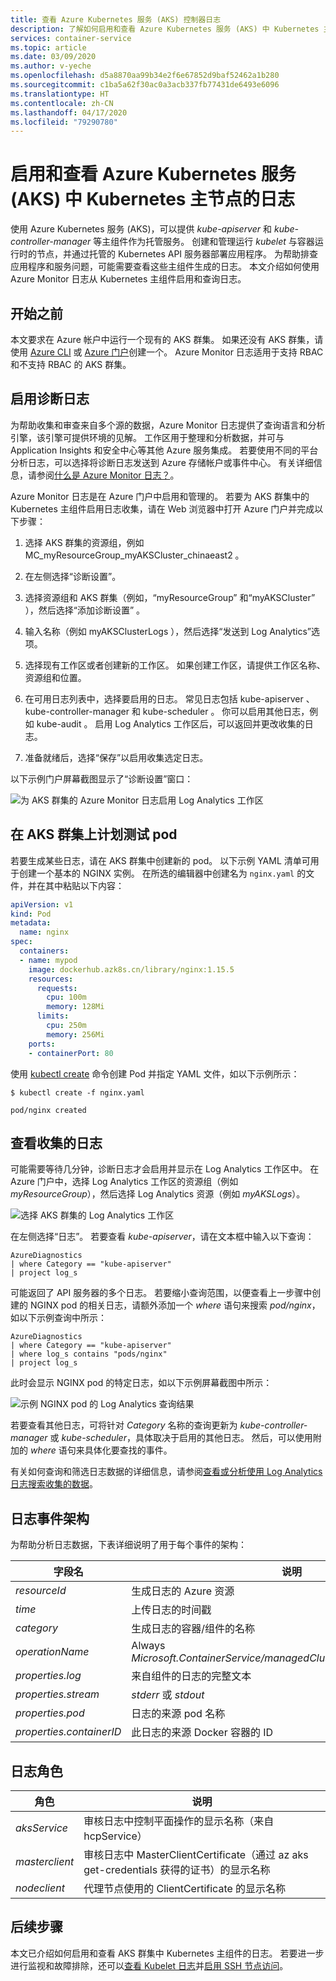 ```yaml
---
title: 查看 Azure Kubernetes 服务 (AKS) 控制器日志
description: 了解如何启用和查看 Azure Kubernetes 服务 (AKS) 中 Kubernetes 主节点的日志
services: container-service
ms.topic: article
ms.date: 03/09/2020
ms.author: v-yeche
ms.openlocfilehash: d5a8870aa99b34e2f6e67852d9baf52462a1b280
ms.sourcegitcommit: c1ba5a62f30ac0a3acb337fb77431de6493e6096
ms.translationtype: HT
ms.contentlocale: zh-CN
ms.lasthandoff: 04/17/2020
ms.locfileid: "79290780"
---
```

# <a name="enable-and-review-kubernetes-master-node-logs-in-azure-kubernetes-service-aks"></a>启用和查看 Azure Kubernetes 服务 (AKS) 中 Kubernetes 主节点的日志

使用 Azure Kubernetes 服务 (AKS)，可以提供 *kube-apiserver* 和 *kube-controller-manager* 等主组件作为托管服务。 创建和管理运行 *kubelet* 与容器运行时的节点，并通过托管的 Kubernetes API 服务器部署应用程序。 为帮助排查应用程序和服务问题，可能需要查看这些主组件生成的日志。 本文介绍如何使用 Azure Monitor 日志从 Kubernetes 主组件启用和查询日志。

## <a name="before-you-begin"></a>开始之前

本文要求在 Azure 帐户中运行一个现有的 AKS 群集。 如果还没有 AKS 群集，请使用 [Azure CLI][cli-quickstart] 或 [Azure 门户][portal-quickstart]创建一个。 Azure Monitor 日志适用于支持 RBAC 和不支持 RBAC 的 AKS 群集。

## <a name="enable-diagnostics-logs"></a>启用诊断日志

为帮助收集和审查来自多个源的数据，Azure Monitor 日志提供了查询语言和分析引擎，该引擎可提供环境的见解。 工作区用于整理和分析数据，并可与 Application Insights 和安全中心等其他 Azure 服务集成。 若要使用不同的平台分析日志，可以选择将诊断日志发送到 Azure 存储帐户或事件中心。 有关详细信息，请参阅[什么是 Azure Monitor 日志？][log-analytics-overview]。

Azure Monitor 日志是在 Azure 门户中启用和管理的。 若要为 AKS 群集中的 Kubernetes 主组件启用日志收集，请在 Web 浏览器中打开 Azure 门户并完成以下步骤：

<!--MOONCAKE: CUSTOMIZE, UPDATE BEFORE CONFIRM-->

1. 选择 AKS 群集的资源组，例如 MC_myResourceGroup_myAKSCluster_chinaeast2  。

    <!--Not Available on  Don't select the resource group that contains your individual AKS cluster resources, such as *MC_myResourceGroup_myAKSCluster_chinaeast2*.-->
    
1. 在左侧选择“诊断设置”。 

1. 选择资源组和 AKS 群集（例如，“myResourceGroup”  和“myAKSCluster”  ），然后选择“添加诊断设置”  。

    <!--MOONCAKE: CUSTOMIZE, UPDATE BEFORE CONFIRM-->
    
1. 输入名称（例如 myAKSClusterLogs  ），然后选择“发送到 Log Analytics”选项。 
1. 选择现有工作区或者创建新的工作区。 如果创建工作区，请提供工作区名称、资源组和位置。
1. 在可用日志列表中，选择要启用的日志。 常见日志包括 kube-apiserver  、kube-controller-manager  和 kube-scheduler  。 你可以启用其他日志，例如 kube-audit  。 启用 Log Analytics 工作区后，可以返回并更改收集的日志。
    
    <!--Not Available on and *cluster-autoscaler*-->
    
1. 准备就绪后，选择“保存”以启用收集选定日志。 

以下示例门户屏幕截图显示了“诊断设置”窗口： 

![为 AKS 群集的 Azure Monitor 日志启用 Log Analytics 工作区](media/view-master-logs/enable-oms-log-analytics.png)

## <a name="schedule-a-test-pod-on-the-aks-cluster"></a>在 AKS 群集上计划测试 pod

若要生成某些日志，请在 AKS 群集中创建新的 pod。 以下示例 YAML 清单可用于创建一个基本的 NGINX 实例。 在所选的编辑器中创建名为 `nginx.yaml` 的文件，并在其中粘贴以下内容：

```yaml
apiVersion: v1
kind: Pod
metadata:
  name: nginx
spec:
  containers:
  - name: mypod
    image: dockerhub.azk8s.cn/library/nginx:1.15.5
    resources:
      requests:
        cpu: 100m
        memory: 128Mi
      limits:
        cpu: 250m
        memory: 256Mi
    ports:
    - containerPort: 80
```

使用 [kubectl create][kubectl-create] 命令创建 Pod 并指定 YAML 文件，如以下示例所示：

```
$ kubectl create -f nginx.yaml

pod/nginx created
```

## <a name="view-collected-logs"></a>查看收集的日志

可能需要等待几分钟，诊断日志才会启用并显示在 Log Analytics 工作区中。 在 Azure 门户中，选择 Log Analytics 工作区的资源组（例如 *myResourceGroup*），然后选择 Log Analytics 资源（例如 *myAKSLogs*）。

![选择 AKS 群集的 Log Analytics 工作区](media/view-master-logs/select-log-analytics-workspace.png)

在左侧选择“日志”。  若要查看 *kube-apiserver*，请在文本框中输入以下查询：

```
AzureDiagnostics
| where Category == "kube-apiserver"
| project log_s
```

可能返回了 API 服务器的多个日志。 若要缩小查询范围，以便查看上一步骤中创建的 NGINX pod 的相关日志，请额外添加一个 *where* 语句来搜索 *pod/nginx*，如以下示例查询中所示：

```
AzureDiagnostics
| where Category == "kube-apiserver"
| where log_s contains "pods/nginx"
| project log_s
```

此时会显示 NGINX pod 的特定日志，如以下示例屏幕截图中所示：

![示例 NGINX pod 的 Log Analytics 查询结果](media/view-master-logs/log-analytics-query-results.png)

若要查看其他日志，可将针对 *Category* 名称的查询更新为 *kube-controller-manager* 或 *kube-scheduler*，具体取决于启用的其他日志。 然后，可以使用附加的 *where* 语句来具体化要查找的事件。

有关如何查询和筛选日志数据的详细信息，请参阅[查看或分析使用 Log Analytics 日志搜索收集的数据][analyze-log-analytics]。

## <a name="log-event-schema"></a>日志事件架构

为帮助分析日志数据，下表详细说明了用于每个事件的架构：

| 字段名               | 说明 |
|--------------------------|-------------|
| *resourceId* | 生成日志的 Azure 资源 |
| *time* | 上传日志的时间戳 |
| *category* | 生成日志的容器/组件的名称 |
| *operationName* | Always *Microsoft.ContainerService/managedClusters/diagnosticLogs/Read* |
| *properties.log* | 来自组件的日志的完整文本 |
| *properties.stream* | *stderr* 或 *stdout* |
| *properties.pod* | 日志的来源 pod 名称 |
| *properties.containerID* | 此日志的来源 Docker 容器的 ID |

## <a name="log-roles"></a>日志角色

| 角色                     | 说明 |
|--------------------------|-------------|
| *aksService* | 审核日志中控制平面操作的显示名称（来自 hcpService） |
| *masterclient* | 审核日志中 MasterClientCertificate（通过 az aks get-credentials 获得的证书）的显示名称 |
| *nodeclient* | 代理节点使用的 ClientCertificate 的显示名称 |

## <a name="next-steps"></a>后续步骤

本文已介绍如何启用和查看 AKS 群集中 Kubernetes 主组件的日志。 若要进一步进行监视和故障排除，还可以[查看 Kubelet 日志][kubelet-logs]并[启用 SSH 节点访问][aks-ssh]。

<!-- LINKS - external -->

[kubectl-create]: https://kubernetes.io/docs/reference/generated/kubectl/kubectl-commands#create

<!-- LINKS - internal -->

[cli-quickstart]: kubernetes-walkthrough.md
[portal-quickstart]: kubernetes-walkthrough-portal.md
[log-analytics-overview]: ../azure-monitor/log-query/log-query-overview.md

<!--MOONCAKE: CORRECT TO REDIRCT URL OF azure-monitor/log-query/log-query-overview.md-->

[analyze-log-analytics]: ../azure-monitor/log-query/get-started-portal.md

<!--MOONCAKE: CORRECT TO REDIRCT URL OF azure-monitor/log-query/get-started-portal.md-->

[kubelet-logs]: kubelet-logs.md
[aks-ssh]: ssh.md
[az-feature-register]: https://docs.azure.cn/cli/feature?view=azure-cli-latest#az-feature-register
[az-feature-list]: https://docs.azure.cn/cli/feature?view=azure-cli-latest#az-feature-list
[az-provider-register]: https://docs.azure.cn/cli/provider?view=azure-cli-latest#az-provider-register

<!--Update_Description: wording update -->
